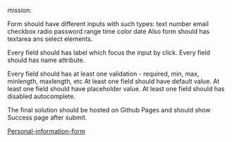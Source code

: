 mission:

Form should have different inputs with such types:
text
number
email
checkbox
radio
password
range
time
color
date
Also form should has textarea ans select elements.

Every field should has label which focus the input by click. Every field should has name attribute.

Every field should has at least one validation - required, min, max, minlength, maxlength, etc At least one field should have default value. At least one field should have placeholder value. At least one field should has disabled autocomplete.

The final solution should be hosted on Github Pages and should show Success page after submit.

[Personal-information-form](https://ultimo2905.github.io/Personal-information-form/)
